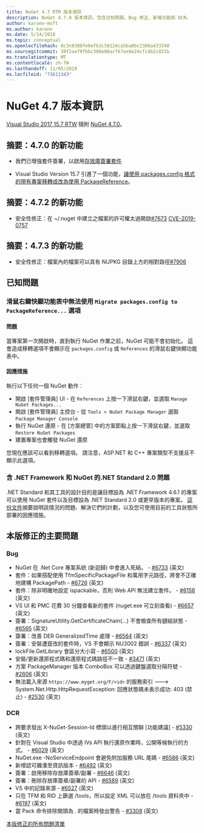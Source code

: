 ```yaml
---
title: NuGet 4.7 RTM 版本資訊
description: NuGet 4.7.0 版本資訊，包含已知問題、Bug 修正、新增功能和 DCR。
author: karann-msft
ms.author: karann
ms.date: 5/14/2018
ms.topic: conceptual
ms.openlocfilehash: 0c3c0380fe6efb3c58124ca5ba8bc1306a433340
ms.sourcegitcommit: 39f2ae79fbbc308e06acf67ee8e24cfcdb2c831b
ms.translationtype: MT
ms.contentlocale: zh-TW
ms.lasthandoff: 11/05/2019
ms.locfileid: "73611343"
---
```

# <a name="nuget-47-release-notes"></a>NuGet 4.7 版本資訊

[Visual Studio 2017 15.7 RTW](https://www.visualstudio.com/news/releasenotes/vs2017-relnotes) 隨附 [NuGet 4.7.0](https://dist.nuget.org/win-x86-commandline/v4.7.0/nuget.exe)。

## <a name="summary-whats-new-in-470"></a>摘要：4.7.0 的新功能

* 我們已增強套件簽署，以啟用[存放庫簽署套件](https://github.com/NuGet/Home/wiki/Repository-Signatures)

* Visual Studio Version 15.7 引進了一個功能，[讓使用 packages.config 格式的現有專案移轉成改為使用 PackageReference](https://docs.microsoft.com/nuget/consume-packages/migrate-packages-config-to-package-reference)。

## <a name="summary-whats-new-in-472"></a>摘要：4.7.2 的新功能

* 安全性修正：在 ~/.nuget 中建立之檔案的許可權太過開啟[#7673](https://github.com/NuGet/Home/issues/7673) [CVE-2019-0757](https://portal.msrc.microsoft.com/en-us/security-guidance/advisory/CVE-2019-0757)

## <a name="summary-whats-new-in-473"></a>摘要：4.7.3 的新功能

* 安全性修正：檔案內的檔案可以具有 NUPKG 目錄上方的相對路徑[#7906](https://github.com/NuGet/Home/issues/7906)

## <a name="known-issues"></a>已知問題

### <a name="the-migrate-packagesconfig-to-packagereference-option-is-not-available-in-the-right-click-context-menu"></a>滑鼠右鍵快顯功能表中無法使用 `Migrate packages.config to PackageReference...` 選項

#### <a name="issue"></a>問題

當專案第一次開啟時，直到執行 NuGet 作業之前，NuGet 可能不會初始化。 這會造成移轉選項不會顯示在 `packages.config` 或 `References` 的滑鼠右鍵快顯功能表中。

#### <a name="workaround"></a>因應措施

執行以下任何一個 NuGet 動作：
* 開啟 [套件管理員] UI - 在 `References` 上按一下滑鼠右鍵，並選取 `Manage NuGet Packages...`
* 開啟 [套件管理員] 主控台 - 從 `Tools > NuGet Package Manager` 選取 `Package Manager Console`
* 執行 NuGet 還原 - 在 [方案總管] 中的方案節點上按一下滑鼠右鍵，並選取 `Restore NuGet Packages`
* 建置專案也會觸發 NuGet 還原

您現在應該可以看到移轉選項。 請注意，ASP.NET 和 C++ 專案類型不支援且不顯示此選項。

### <a name="issues-with-net-standard-20-with-net-framework--nuget"></a>含 .NET Framework 和 NuGet 的.NET Standard 2.0 問題

.NET Standard 和其工具的設計目的是讓目標設為 .NET Framework 4.6.1 的專案可以使用 NuGet 套件以及目標設為 .NET Standard 2.0 或更早版本的專案。 [這份文件](https://github.com/dotnet/standard/issues/481)摘要說明該情況的問題、解決它們的計劃，以及您可使用目前的工具狀態所部署的因應措施。

## <a name="top-issues-fixed-in-this-release"></a>本版修正的主要問題

### <a name="bugs"></a>Bug

* NuGet 在 .Net Core 專案系統 (新迴歸) 中會進入死結。 - [#6733](https://github.com/NuGet/Home/issues/6733) \(英文\)
* 套件：如果搭配使用 TfmSpecificPackageFile 和萬用字元路徑，將會不正確地建構 PackagePath - [#6726](https://github.com/NuGet/Home/issues/6726) \(英文\)
* 套件：除非明確地設定 ispackable，否則 Web API 無法建立套件。 - [#6156](https://github.com/NuGet/Home/issues/6156) \(英文\)
* VS UI 和 PMC 花費 30 分鐘查看新的套件 (nuget.exe 可立刻查看) - [#6657](https://github.com/NuGet/Home/issues/6657) \(英文\)
* 簽署：SignatureUtility.GetCertificateChain(...) 不會檢查所有鏈結狀態 - [#6565](https://github.com/NuGet/Home/issues/6565) \(英文\)
* 簽署：改善 DER GeneralizedTime 處理 - [#6564](https://github.com/NuGet/Home/issues/6564) \(英文\)
* 簽署：安裝遭竄改的套件時，VS 不會顯示 NU3002 錯誤 - [#6337](https://github.com/NuGet/Home/issues/6337) \(英文\)
* lockFile.GetLibrary 會區分大小寫 - [#6500](https://github.com/NuGet/Home/issues/6500) \(英文\)
* 安裝/更新還原程式碼和還原程式碼路徑不一致 - [#3471](https://github.com/NuGet/Home/issues/3471) \(英文\)
* 方案 PackageManager 版本 ComboBox 可以透過鍵盤選取分隔符號 - [#2606](https://github.com/NuGet/Home/issues/2606) \(英文\)
* 無法載入來源 `https://www.myget.org/F/<id>` 的服務索引 ---> System.Net.Http.HttpRequestException: 回應狀態碼未表示成功: 403 (禁止) - [#2530](https://github.com/NuGet/Home/issues/2530) \(英文\)

### <a name="dcrs"></a>DCR

* 跨要求發出 X-NuGet-Session-Id 標頭以進行相互關聯 [功能建議] - [#5330](https://github.com/NuGet/Home/issues/5330) \(英文\)
* 針對在 Visual Studio 中透過 IVs API 執行還原作業時，公開等候執行的方式。 - [#6029](https://github.com/NuGet/Home/issues/6029) \(英文\)
* NuGet.exe -NoServiceEndpoint 會避免附加服務 URL 尾碼 - [#6586](https://github.com/NuGet/Home/issues/6586) \(英文\)
* 新增認可雜湊至資訊版本 - [#6492](https://github.com/NuGet/Home/issues/6492) \(英文\)
* 簽署：啟用移除存放庫簽章/副署 - [#6646](https://github.com/NuGet/Home/issues/6646) \(英文\)
* 簽署：刪除存放庫簽章/副署的 API - [#6589](https://github.com/NuGet/Home/issues/6589) \(英文\)
* VS 中的記錄來源 - [#6527](https://github.com/NuGet/Home/issues/6527) \(英文\)
* 只在 TFM 和 RID 上篩選 /tools，所以設定 XML 可以放在 /tools 資料夾中 - [#6197](https://github.com/NuGet/Home/issues/6197) \(英文\)
* 當 Pack 命令排除開頭為 . 的檔案時發出警告  - [#3308](https://github.com/NuGet/Home/issues/3308) \(英文\)

[本版修正的所有問題清單](https://github.com/NuGet/Home/issues?q=is%3Aissue+is%3Aclosed+milestone%3A%224.7")
